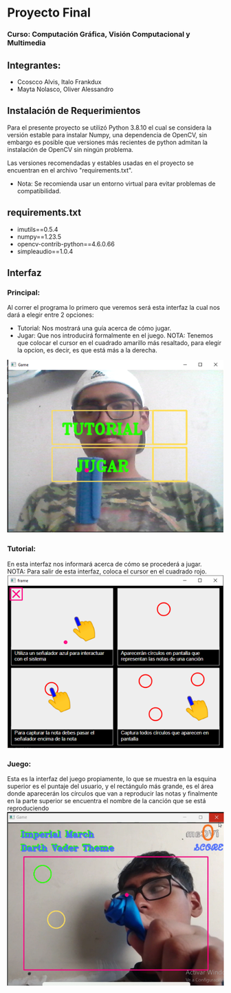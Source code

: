# Proyecto Final
### Curso: Computación Gráfica, Visión Computacional y Multimedia
## Integrantes:
 - Ccoscco Alvis, Italo Frankdux
 - Mayta Nolasco, Oliver Alessandro

## Instalación de Requerimientos
Para el presente proyecto se utilizó Python 3.8.10 el cual se considera la versión estable para instalar Numpy, una dependencia de OpenCV, sin embargo es posible que versiones más recientes de python admitan la instalación de OpenCV sin ningún problema.

Las versiones recomendadas y estables usadas en el proyecto se encuentran en el archivo "requirements.txt".
- Nota: Se recomienda usar un entorno virtual para evitar problemas de compatibilidad.
## requirements.txt
- imutils==0.5.4
- numpy==1.23.5
- opencv-contrib-python==4.6.0.66
- simpleaudio==1.0.4
## Interfaz
### Principal:
Al correr el programa  lo primero que veremos será esta interfaz la cual nos dará a elegir entre 2 opciones:<br>
- Tutorial: Nos mostrará una guía acerca de cómo jugar.<br>
- Jugar: Que nos introducirá formalmente en el juego.
NOTA: Tenemos que colocar el cursor en el cuadrado amarillo más resaltado, para elegir la opcion, es decir, es que está más a la derecha.

<img src= "imagenes/principal.PNG"><br>
### Tutorial:
En esta interfaz nos informará acerca de cómo se procederá a jugar.<br>
NOTA: Para salir de esta interfaz, coloca el cursor en el cuadrado rojo.
<img src= "imagenes/tutorial.PNG"><br>
### Juego:
Esta es la interfaz del juego propiamente, lo que se muestra en la esquina superior es el puntaje del usuario, y el rectángulo más grande, es el área donde aparecerán los círculos que van a reproducir las notas y finalmente en la parte superior se encuentra el nombre de la canción que se está reproduciendo<br>
<img src= "imagenes/Juego.png"><br>


